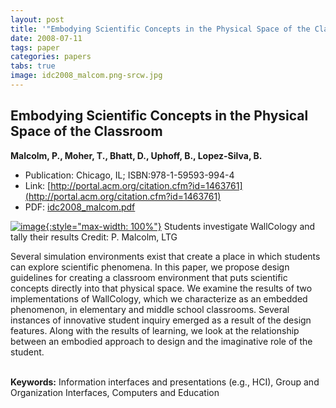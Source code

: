 ```yaml
---
layout: post
title: '"Embodying Scientific Concepts in the Physical Space of the Classroom"'
date: 2008-07-11
tags: paper
categories: papers
tabs: true
image: idc2008_malcom.png-srcw.jpg
---
```


## Embodying Scientific Concepts in the Physical Space of the Classroom
**Malcolm, P., Moher, T., Bhatt, D., Uphoff, B., Lopez-Silva, B.**
- Publication: Chicago, IL; ISBN:978-1-59593-994-4
- Link: [http://portal.acm.org/citation.cfm?id=1463761](http://portal.acm.org/citation.cfm?id=1463761)
- PDF: [idc2008_malcom.pdf](/documents/idc2008_malcom.pdf)


[![image](https://www.evl.uic.edu/output/originals/idc2008_malcom.png-srcw.jpg){:style="max-width: 100%"}](https://www.evl.uic.edu/output/originals/idc2008_malcom.png-srcw.jpg)
Students investigate WallCology and tally their results
Credit: P. Malcolm, LTG

Several simulation environments exist that create a place in which students can explore scientific phenomena. In this paper, we propose design guidelines for creating a classroom environment that puts scientific concepts directly into that physical space. We examine the results of two implementations of WallCology, which we characterize as an embedded phenomenon, in elementary and middle school classrooms. Several instances of innovative student inquiry emerged as a result of the design features. Along with the results of learning, we look at the relationship between an embodied approach to design and the imaginative role of the student.<br><br>

<strong>Keywords:</strong> Information interfaces and presentations (e.g., HCI), Group and Organization Interfaces, Computers and Education